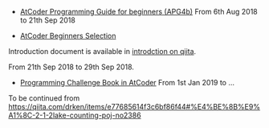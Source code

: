 * [AtCoder Programming Guide for beginners (APG4b)](https://beta.atcoder.jp/contests/apg4b)
From 6th Aug 2018 to 21th Sep 2018

* [AtCoder Beginners Selection](https://beta.atcoder.jp/contests/abs)

Introduction document is available in [introdction on qiita](https://qiita.com/drken/items/fd4e5e3630d0f5859067#5-%E9%81%8E%E5%8E%BB%E5%95%8F%E7%B2%BE%E9%81%B8-10-%E5%95%8F).

From 21th Sep 2018 to 29th Sep 2018.

* [Programming Challenge Book in AtCoder](https://qiita.com/drken/items/e77685614f3c6bf86f44)
From 1st Jan 2019 to ...

To be continued from https://qiita.com/drken/items/e77685614f3c6bf86f44#%E4%BE%8B%E9%A1%8C-2-1-2lake-counting-poj-no2386
